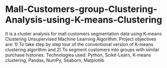 # Mall-Customers-group-Clustering-Analysis-using-K-means-Clustering
It is a cluster analysis for mall customers segmentation data using K-means Clustering Unsupervised Machine Learning Algorithm. Project objectives are: 1) To take step by step tour of the conventional version of K-means clustering algorithm and 2) To segment customers into groups with similar purchase histories. Technologies used: Python, Scikit-Learn, K-means clustering, Pandas, NumPy, Seaborn, Matplotlib
